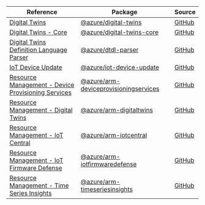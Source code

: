 | Reference | Package | Source |
|---|---|---|
|[Digital Twins](digital-twins-readme.md)|[@azure/digital-twins](https://www.npmjs.com/package/@azure/digital-twins)|[GitHub](https://github.com/Azure/azure-sdk-for-js/blob/main/)|
|[Digital Twins - Core](digital-twins-core-readme.md)|[@azure/digital-twins-core](https://www.npmjs.com/package/@azure/digital-twins-core)|[GitHub](https://github.com/Azure/azure-sdk-for-js/blob/main/sdk/digitaltwins/digital-twins-core)|
|[Digital Twins Definition Language Parser](dtdl-parser-readme.md)|[@azure/dtdl-parser](https://www.npmjs.com/package/@azure/dtdl-parser)|[GitHub](https://github.com/Azure/azure-sdk-for-js/blob/main/sdk/digitaltwins/dtdl-parser)|
|[IoT Device Update](iot-device-update-readme.md)|[@azure/iot-device-update](https://www.npmjs.com/package/@azure/iot-device-update)|[GitHub](https://github.com/Azure/azure-sdk-for-js/blob/main/)|
|[Resource Management - Device Provisioning Services](arm-deviceprovisioningservices-readme.md)|[@azure/arm-deviceprovisioningservices](https://www.npmjs.com/package/@azure/arm-deviceprovisioningservices)|[GitHub](https://github.com/Azure/azure-sdk-for-js/blob/main/sdk/deviceprovisioningservices/arm-deviceprovisioningservices)|
|[Resource Management - Digital Twins](arm-digitaltwins-readme.md)|[@azure/arm-digitaltwins](https://www.npmjs.com/package/@azure/arm-digitaltwins)|[GitHub](https://github.com/Azure/azure-sdk-for-js/blob/main/sdk/digitaltwins/arm-digitaltwins)|
|[Resource Management - IoT Central](arm-iotcentral-readme.md)|[@azure/arm-iotcentral](https://www.npmjs.com/package/@azure/arm-iotcentral)|[GitHub](https://github.com/Azure/azure-sdk-for-js/blob/main/sdk/iotcentral/arm-iotcentral)|
|[Resource Management - IoT Firmware Defense](arm-iotfirmwaredefense-readme.md)|[@azure/arm-iotfirmwaredefense](https://www.npmjs.com/package/@azure/arm-iotfirmwaredefense)|[GitHub](https://github.com/Azure/azure-sdk-for-js/blob/main/sdk/iotfirmwaredefense/arm-iotfirmwaredefense)|
|[Resource Management - Time Series Insights](arm-timeseriesinsights-readme.md)|[@azure/arm-timeseriesinsights](https://www.npmjs.com/package/@azure/arm-timeseriesinsights)|[GitHub](https://github.com/Azure/azure-sdk-for-js/blob/main/sdk/timeseriesinsights/arm-timeseriesinsights)|
